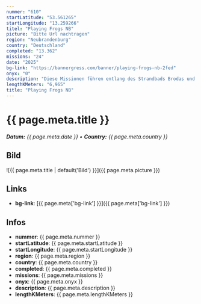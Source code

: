 ```yaml
---
nummer: "610"
startLatitude: "53.561265"
startLongitude: "13.259266"
titel: "Playing Frogs NB"
picture: "Bitte Url nachtragen"
region: "Neubrandenburg"
country: "Deutschland"
completed: "13.362"
missions: "24"
date: "2025"
bg-link: "https://bannergress.com/banner/playing-frogs-nb-2fed"
onyx: "0"
description: "Diese Missionen führen entlang des Strandbads Brodas und dem Kulturpark von Neubrandenburg. Entdecke dabei auch die zahlreichen Skulpturen im Kulturpark."
lengthKMeters: "6,965"
title: "Playing Frogs NB"
---
```


# {{ page.meta.title }}
_**Datum:** {{ page.meta.date }} • **Country:** {{ page.meta.country }}_

## Bild
![{{ page.meta.title | default('Bild') }}]({{ page.meta.picture }})

## Links
- **bg-link**: [{{ page.meta['bg-link'] }}]({{ page.meta['bg-link'] }})

## Infos
- **nummer**: {{ page.meta.nummer }}
- **startLatitude**: {{ page.meta.startLatitude }}
- **startLongitude**: {{ page.meta.startLongitude }}
- **region**: {{ page.meta.region }}
- **country**: {{ page.meta.country }}
- **completed**: {{ page.meta.completed }}
- **missions**: {{ page.meta.missions }}
- **onyx**: {{ page.meta.onyx }}
- **description**: {{ page.meta.description }}
- **lengthKMeters**: {{ page.meta.lengthKMeters }}

